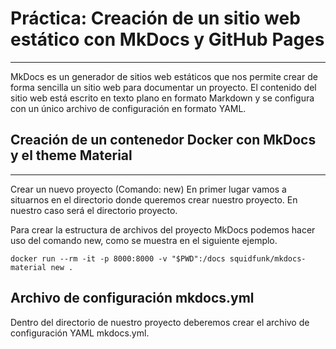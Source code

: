 # Práctica: Creación de un sitio web estático con MkDocs y GitHub Pages
---
MkDocs es un generador de sitios web estáticos que nos permite crear de forma sencilla un sitio web para documentar un proyecto. El contenido del sitio web está escrito en texto plano en formato Markdown y se configura con un único archivo de configuración en formato YAML.

## Creación de un contenedor Docker con MkDocs y el theme Material
---
Crear un nuevo proyecto (Comando: new)
En primer lugar vamos a situarnos en el directorio donde queremos crear nuestro proyecto. En nuestro caso será el directorio proyecto.

Para crear la estructura de archivos del proyecto MkDocs podemos hacer uso del comando new, como se muestra en el siguiente ejemplo.

```
docker run --rm -it -p 8000:8000 -v "$PWD":/docs squidfunk/mkdocs-material new .
```

## Archivo de configuración mkdocs.yml

Dentro del directorio de nuestro proyecto deberemos crear el archivo de configuración YAML mkdocs.yml.

```YML

```